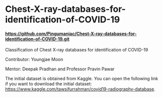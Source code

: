 # Chest-X-ray-databases-for-identification-of-COVID-19

#### https://github.com/Pingumaniac/Chest-X-ray-databases-for-identification-of-COVID-19.git

Classification of Chest X-ray databases for identification of COVID-19

Contributor: Youngjae Moon

Mentor: Deepak Pradhan and Professor Pravin Pawar

The initial dataset is obtained from Kaggle. You can open the following link if you want to download the initial dataset: https://www.kaggle.com/tawsifurrahman/covid19-radiography-database.
